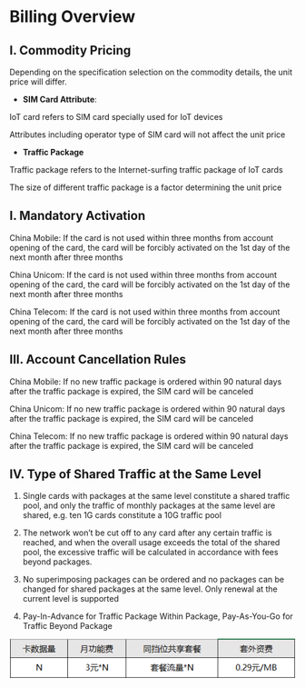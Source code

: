 # Billing Overview
## I. Commodity Pricing
Depending on the specification selection on the commodity details, the unit price will differ.

* **SIM Card Attribute**:

IoT card refers to SIM card specially used for IoT devices

Attributes including operator type of SIM card will not affect the unit price
* **Traffic Package**

Traffic package refers to the Internet-surfing traffic package of IoT cards

The size of different traffic package is a factor determining the unit price
## I. Mandatory Activation
China Mobile: If the card is not used within three months from account opening of the card, the card will be forcibly activated on the 1st day of the next month after three months

China Unicom: If the card is not used within three months from account opening of the card, the card will be forcibly activated on the 1st day of the next month after three months

China Telecom: If the card is not used within three months from account opening of the card, the card will be forcibly activated on the 1st day of the next month after three months
## III. Account Cancellation Rules
China Mobile: If no new traffic package is ordered within 90 natural days after the traffic package is expired, the SIM card will be canceled

China Unicom: If no new traffic package is ordered within 90 natural days after the traffic package is expired, the SIM card will be canceled

China Telecom: If no new traffic package is ordered within 90 natural days after the traffic package is expired, the SIM card will be canceled
## IV. Type of Shared Traffic at the Same Level
1. Single cards with packages at the same level constitute a shared traffic pool, and only the traffic of monthly packages at the same level are shared, e.g. ten 1G cards constitute a 10G traffic pool

2. The network won’t be cut off to any card after any certain traffic is reached, and when the overall usage exceeds the total of the shared pool, the excessive traffic will be calculated in accordance with fees beyond packages.

3. No superimposing packages can be ordered and no packages can be changed for shared packages at the same level. Only renewal at the current level is supported

4. Pay-In-Advance for Traffic Package Within Package, Pay-As-You-Go for Traffic Beyond Package

![共享流量月功能费](../../../../image/Query-Card-Service/flowLiquidBath.png2.png)

